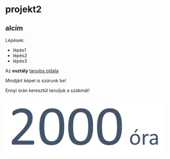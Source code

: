 # projekt2
## alcím
Lépések:
- lépés1
- lépés2
- lépés3

Az **osztály** [tanulós oldala](http:tanulas11320212022.bkata.repl.co)

Mindjárt képet is szúrunk be!

Ennyi órán keresztül tanuljuk a szakmát!

![2000.PNG](2000.PNG)
